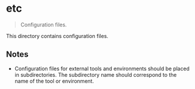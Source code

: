 <!--

@license Apache-2.0

Copyright (c) 2019 The Stdlib Authors.

Licensed under the Apache License, Version 2.0 (the "License");
you may not use this file except in compliance with the License.
You may obtain a copy of the License at

   http://www.apache.org/licenses/LICENSE-2.0

Unless required by applicable law or agreed to in writing, software
distributed under the License is distributed on an "AS IS" BASIS,
WITHOUT WARRANTIES OR CONDITIONS OF ANY KIND, either express or implied.
See the License for the specific language governing permissions and
limitations under the License.

-->

# etc

> Configuration files.

<!-- Section to include introductory text. Make sure to keep an empty line after the intro `section` element and another before the `/section` close. -->

<section class="intro">

This directory contains configuration files.

</section>

<!-- /.intro -->

<!-- Section to include notes. Make sure to keep an empty line after the `section` element and another before the `/section` close. -->

<section class="notes">

## Notes

* Configuration files for external tools and environments should be placed in subdirectories. The subdirectory name should correspond to the name of the tool or environment.

</section>

<!-- /.notes -->

<!-- Section for all links. Make sure to keep an empty line after the `section` element and another before the `/section` close. -->

<section class="links">

</section>

<!-- /.links -->
